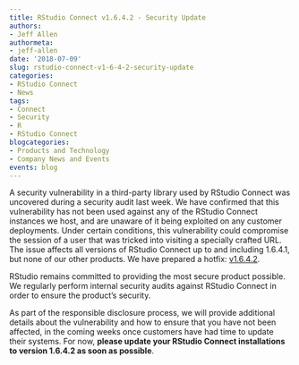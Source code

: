 ```yaml
---
title: RStudio Connect v1.6.4.2 - Security Update
authors:
- Jeff Allen
authormeta: 
- jeff-allen
date: '2018-07-09'
slug: rstudio-connect-v1-6-4-2-security-update
categories:
- RStudio Connect
- News
tags:
- Connect
- Security
- R
- RStudio Connect
blogcategories:
- Products and Technology
- Company News and Events
events: blog
---
```



A security vulnerability in a third-party library used by RStudio Connect was uncovered during a security audit last week. We have confirmed that this vulnerability has not been used against any of the RStudio Connect instances we host, and are unaware of it being exploited on any customer deployments. Under certain conditions, this vulnerability could compromise the session of a user that was tricked into visiting a specially crafted URL. The issue affects all versions of RStudio Connect up to and including 1.6.4.1, but none of our other products. We have prepared a hotfix: [v1.6.4.2](https://www.rstudio.com/products/connect/).

RStudio remains committed to providing the most secure product possible. We regularly perform internal security audits against RStudio Connect in order to ensure the product’s security.

As part of the responsible disclosure process, we will provide additional details about the vulnerability and how to ensure that you have not been affected, in the coming weeks once customers have had time to update their systems. For now, **please update your RStudio Connect installations to version 1.6.4.2 as soon as possible**.

